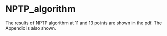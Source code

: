 # NPTP_algorithm
The results of NPTP algorithm at 11 and 13 points are shown in the pdf.
The Appendix is also shown.
